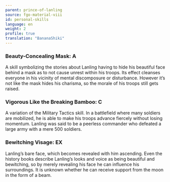 ```yaml
---
parent: prince-of-lanling
source: fgo-material-viii
id: personal-skills
language: en
weight: 2
profile: true
translation: "BananaShiki"
---
```


### Beauty-Concealing Mask: A

A skill symbolizing the stories about Lanling having to hide his beautiful face behind a mask as to not cause unrest within his troops.
Its effect cleanses everyone in his vicinity of mental discomposure or disturbance.
However it’s not like the mask hides his charisma, so the morale of his troops still gets raised.

### Vigorous Like the Breaking Bamboo: C

A variation of the Military Tactics skill. In a battlefield where many soldiers are mobilized, he is able to make his troops advance fiercely without losing momentum.
Lanling was said to be a peerless commander who defeated a large army with a mere 500 soldiers.

### Bewitching Visage: EX

Lanling’s bare face, which becomes revealed with him ascending.
Even the history books describe Lanling’s looks and voice as being beautiful and bewitching, so by merely revealing his face he can influence his surroundings.
It is unknown whether he can receive support from the moon in the form of a beam.
